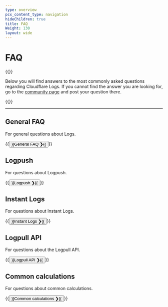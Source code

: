 ```yaml
---
type: overview
pcx_content_type: navigation
hideChildren: true
title: FAQ
Weight: 130
layout: wide
---
```


# FAQ

{{<content-column>}}

Below you will find answers to the most commonly asked questions regarding Cloudflare Logs. If you cannot find the answer you are looking for, go to the [community page](https://community.cloudflare.com/) and post your question there.

{{</content-column>}}

---------------

## General FAQ

For general questions about Logs.

{{<button type="primary" href="/logs/faq/general-faq/">}}General FAQ  ❯{{</button>}}

## Logpush

For questions about Logpush.

{{<button type="primary"  href="/logs/faq/logpush/">}}Logpush  ❯{{</button>}}

## Instant Logs

For questions about Instant Logs.

{{<button type="primary"  href="/logs/faq/instant-logs/">}}Instant Logs ❯{{</button>}}

## Logpull API

For questions about the Logpull API.

{{<button type="primary" href="/logs/faq/logpull-api/">}}Logpull API ❯{{</button>}}

## Common calculations

For questions about common calculations.

{{<button type="primary"  href="/logs/faq/common-calculations/">}}Common calculations ❯{{</button>}}
